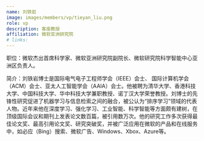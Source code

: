 ```yaml
---
name: 刘铁岩
image: images/members/vp/tieyan_liu.png
role: vp
description: 客座教授
affiliation: 微软亚洲研究院
# links:
---
```


职位：微软杰出首席科学家、微软亚洲研究院副院长、微软研究院科学智能中心亚洲区负责人。

简介：刘铁岩博士是国际电气电子工程师学会（IEEE）会士、 国际计算机学会（ACM）会士、亚太人工智能学会（AAIA）会士。他被聘为清华大学、香港科技大学、中国科技大学、华中科技大学兼职教授、诺丁汉大学荣誉教授。刘博士的先锋性研究促进了机器学习与信息检索之间的融合，被公认为“排序学习”领域的代表人物。近年来他在深度学习、强化学习、工业智能、科学智能等方面颇有建树，在顶级国际会议和期刊上发表论文数百篇，被引用数万次。他的研究工作多次获得最佳论文奖、最高引用论文奖、研究突破奖，并被广泛应用在微软的产品和在线服务中，如必应（Bing）搜索、微软广告、Windows、Xbox、Azure等。